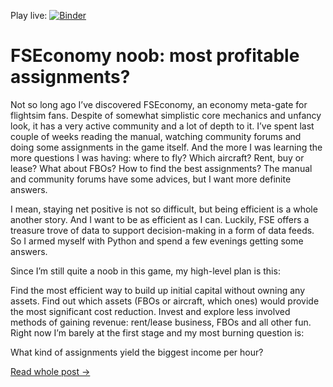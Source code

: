 Play live: [![Binder](https://mybinder.org/badge.svg)](https://mybinder.org/v2/gh/fse-noob/job-efficiency/master?filepath=job_efficiency.ipynb)

# FSEconomy noob: most profitable assignments?

Not so long ago I’ve discovered FSEconomy, an economy meta-gate for flightsim fans. Despite of somewhat simplistic core mechanics and unfancy look, it has a very active community and a lot of depth to it. I’ve spent last couple of weeks reading the manual, watching community forums and doing some as­sign­ments in the game itself. And the more I was learning the more questions I was having: where to fly? Which aircraft? Rent, buy or lease? What about FBOs? How to find the best as­sign­ments? The manual and community forums have some advices, but I want more definite answers.

I mean, staying net positive is not so difficult, but being efficient is a whole another story. And I want to be as efficient as I can. Luckily, FSE offers a treasure trove of data to support decision-making in a form of data feeds. So I armed myself with Python and spend a few evenings getting some answers.

Since I’m still quite a noob in this game, my high-level plan is this:

Find the most efficient way to build up initial capital without owning any assets.
Find out which assets (FBOs or aircraft, which ones) would provide the most sig­nif­i­cant cost reduction.
Invest and explore less involved methods of gaining revenue: rent/lease business, FBOs and all other fun.
Right now I’m barely at the first stage and my most burning question is:

What kind of as­sign­ments yield the biggest income per hour?

[Read whole post →](http://nevkontakte.com/2018/fseconomy-noob-most-profitable-assignments.html)
